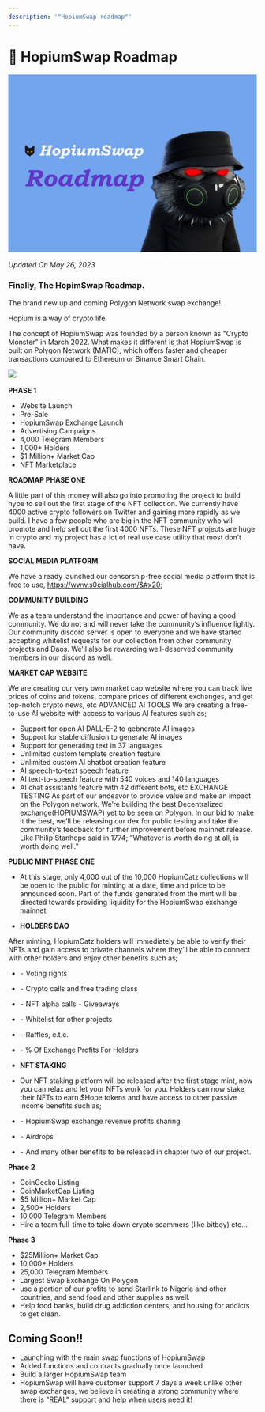 ```yaml
---
description: '"HopiumSwap roadmap"'
---
```


# 🧐 HopiumSwap Roadmap



![](.gitbook/assets/Roadmap.png)

_Updated On May 26, 2023_

### Finally, The HopimSwap Roadmap.

The brand new up and coming Polygon Network swap exchange!.

Hopium is a way of crypto life.

The concept of HopiumSwap was founded by a person known as "Crypto Monster" in March 2022. What makes it different is that HopiumSwap is built on Polygon Network (MATIC), which offers faster and cheaper transactions compared to Ethereum or Binance Smart Chain.

![](<.gitbook/assets/coming-soon-neon-sign\_191108-233 (1).webp>)

**PHASE 1**

* Website Launch
* Pre-Sale&#x20;
* HopiumSwap Exchange Launch
* Advertising Campaigns&#x20;
* 4,000 Telegram Members
* 1,000+ Holders&#x20;
* $1 Million+ Market Cap&#x20;
* NFT Marketplace



**ROADMAP PHASE ONE**&#x20;

A little part of this money will also go into promoting the project to build hype to sell out the first stage of the NFT collection. We currently have 4000 active crypto followers on Twitter and gaining more rapidly as we build. I have a few people who are big in the NFT community who will promote and help sell out the first 4000 NFTs. These NFT projects are huge in crypto and my project has a lot of real use case utility that most don’t have.

**SOCIAL MEDIA PLATFORM**&#x20;

We have already launched our censorship-free social media platform that is free to use, https://www.s0cialhub.com/&#x20;

**COMMUNITY BUILDING**&#x20;

We as a team understand the importance and power of having a good community. We do not and will never take the community’s influence lightly. Our community discord server is open to everyone and we have started accepting whitelist requests for our collection from other community projects and Daos. We’ll also be rewarding well-deserved community members in our discord as well.

&#x20;**MARKET CAP WEBSITE**&#x20;

We are creating our very own market cap website where you can track live prices of coins and tokens, compare prices of different exchanges, and get top-notch crypto news, etc ADVANCED AI TOOLS We are creating a free-to-use AI website with access to various AI features such as;

* Support for open AI DALL-E-2 to gebnerate AI images
* Support for stable diffusion to generate AI images
* Support for generating text in 37 languages
* Unlimited custom template creation feature
* Unlimited custom AI chatbot creation feature
* AI speech-to-text speech feature
* AI text-to-speech feature with 540 voices and 140 languages
* AI chat assistants feature with 42 different bots, etc EXCHANGE TESTING As part of our endeavor to provide value and make an impact on the Polygon network. We’re building the best Decentralized exchange(HOPIUMSWAP) yet to be seen on Polygon. In our bid to make it the best, we’ll be releasing our dex for public testing and take the community’s feedback for further improvement before mainnet release. Like Philip Stanhope said in 1774; “Whatever is worth doing at all, is worth doing well.”&#x20;

&#x20;      **PUBLIC MINT PHASE ONE**&#x20;

* At this stage, only 4,000 out of the 10,000 HopiumCatz collections will be open to the public for minting at a date, time and price to be announced soon. Part of the funds generated from the mint will be directed towards providing liquidity for the HopiumSwap exchange mainnet



* **HOLDERS DAO**

&#x20;After minting, HopiumCatz holders will immediately be able to verify their          NFTs and gain access to private channels where they’ll be able to connect with   other holders and enjoy other benefits such as;

* &#x20;⁃ Voting rights
* &#x20;⁃ Crypto calls and free trading class
* &#x20;⁃ NFT alpha calls ⁃ Giveaways
* &#x20;⁃ Whitelist for other projects
* &#x20;⁃ Raffles, e.t.c.
* &#x20;\- % Of Exchange Profits For Holders&#x20;



* **NFT STAKING**&#x20;
* Our NFT staking platform will be released after the first stage mint, now you can relax and let your NFTs work for you. Holders can now stake their NFTs to earn $Hope tokens and have access to other passive income benefits such as;
* ⁃ HopiumSwap exchange revenue profits sharing&#x20;
* ⁃ Airdrops
* &#x20;⁃ And many other benefits to be released in chapter two of our project.



**Phase 2**

* CoinGecko Listing&#x20;
* CoinMarketCap Listing&#x20;
* $5 Million+ Market Cap
* 2,500+ Holders
* 10,000 Telegram Members
* Hire a team full-time to take down crypto scammers (like bitboy) etc...

**Phase 3**

* &#x20;$25Million+ Market Cap
* 10,000+ Holders
* 25,000 Telegram Members
* Largest Swap Exchange On Polygon&#x20;
* use a portion of our profits to send Starlink to Nigeria and other countries, and send food and other supplies as well.&#x20;
* Help food banks, build drug addiction centers, and housing for addicts to get clean.&#x20;

## Coming Soon!!

* Launching with the main swap functions of HopiumSwap
* Added functions and contracts gradually once launched
* Build a larger HopiumSwap team&#x20;
* HopiumSwap will have customer support 7 days a week unlike other swap exchanges, we believe in creating a strong community where there is "REAL" support and help when users need it!

